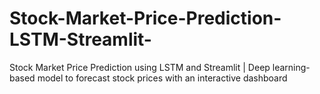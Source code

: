 # Stock-Market-Price-Prediction-LSTM-Streamlit-
Stock Market Price Prediction using LSTM and Streamlit | Deep learning-based model to forecast stock prices with an interactive dashboard
